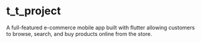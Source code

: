 # t_t_project

A full-featured e-commerce mobile app built with flutter allowing customers to browse, search, and buy products online from the store.


